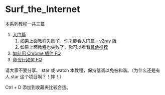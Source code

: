 # Surf_the_Internet

本系列教程一共三篇

1. [入门篇](https://github.com/sun-shadow/Surf_the_Internet/blob/master/%E5%85%A5%E9%97%A8%E7%AF%87.md)
    1. 如果上面教程失败了，你才能看[入门篇 - v2ray 版](https://github.com/sun-shadow/Surf_the_Internet/blob/master/%E5%85%A5%E9%97%A8%E7%AF%87%20-%20v2ray%20%E7%89%88%E6%9C%AC.md)
    2. 如果上面教程也失败了，你可以看看[其他推荐](./list.md)
2. [如何用 Chrome 插件 FQ](https://github.com/sun-shadow/Surf_the_Internet/blob/master/%E6%8F%92%E4%BB%B6%E7%AF%87.md)
3. [命令行如何 FQ](https://github.com/sun-shadow/Surf_the_Internet/blob/master/%E5%91%BD%E4%BB%A4%E8%A1%8C%E7%AF%87.md)

请大家不要分享、 star 或 watch 本教程，保持低调以免被和谐。（为什么还是有人 star 这个项目啊？！摔！）

Ctrl + D 添加到收藏夹比较合适。
